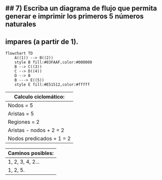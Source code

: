 ## ## 7) Escriba un diagrama de flujo que permita generar e imprimir los primeros 5 números naturales
## impares (a partir de 1).
```mermaid
flowchart TD
	A((1)) --> B((2))
    style B fill:#03FAAF,color:#000000
    B --> C((3))
    C --> D((4))
    D --> B 
    B ---> E((5))
    style E fill:#E51512,color:#fffff
```
Calculo ciclomático: |
---------------------|
Nodos = 5 |
Aristas = 5 |
Regiones = 2 |
Aristas - nodos + 2 = 2 |
Nodos predicados + 1 = 2 |

Caminos posibles: |
------------------|
 1, 2, 3, 4, 2... |
 1, 2, 5. |